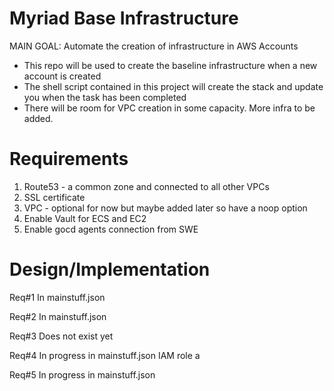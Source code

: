 # Myriad Base Infrastructure 
MAIN GOAL: Automate the creation of infrastructure in AWS Accounts

- This repo will be used to create the baseline infrastructure when a new account is created
- The shell script contained in this project will create the stack and update you when the task has been completed
- There will be room for VPC creation in some capacity. More infra to be added. 

# Requirements

1. Route53 - a common zone and connected to all other VPCs 
2. SSL certificate 
3. VPC - optional for now but maybe added later so have a noop option
4. Enable Vault for ECS and EC2
5. Enable gocd agents connection from SWE


# Design/Implementation
Req#1 
In mainstuff.json

Req#2
In mainstuff.json 

Req#3
Does not exist yet

Req#4
In progress in mainstuff.json
IAM role a

Req#5
In progress in mainstuff.json

